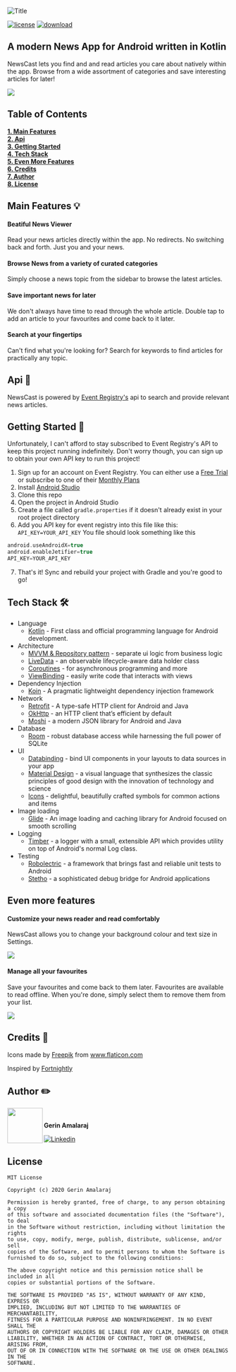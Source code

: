 ![](screenshots/Screenshot_20200621-223615.png?raw=true "Title")

[![license](https://img.shields.io/github/license/DAVFoundation/captain-n3m0.svg?style=for-the-badge)](https://github.com/gerin98/NewsCast/blob/master/LICENSE) [![download](https://img.shields.io/badge/NewsCast-apk-brightgreen?style=for-the-badge&logo=android)](https://github.com/gerin98/NewsCast/releases)


## A modern News App for Android written in Kotlin
NewsCast lets you find and and read articles you care about natively within the app. Browse from a wide assortment of categories and save interesting articles for later!

<img src="screenshots/clay_mock_overview.png"/>  

## Table of Contents
**[1. Main Features](#main-features-bulb)**<br>
**[2. Api](#api-newspaper)**<br>
**[3. Getting Started](#getting-started-rocket)**<br>
**[4. Tech Stack](#tech-stack-hammer_and_wrench)**<br>
**[5. Even More Features](#even-more-features)**<br>
**[6. Credits](#credits-closed_book)**<br>
**[7. Author](#author-pencil2)**<br>
**[8. License](#license)**<br>

## Main Features :bulb:
#### Beatiful News Viewer
Read your news articles directly within the app. No redirects. No switching back and forth. Just you and your news.

#### Browse News from a variety of curated categories
Simply choose a news topic from the sidebar to browse the latest articles.

#### Save important news for later
We don't always have time to read through the whole article. Double tap to add an article to your favourites and come back to it later.

#### Search at your fingertips
Can't find what you're looking for? Search for keywords to find articles for practically any topic.

## Api :newspaper:
NewsCast is powered by [Event Registry's](http://eventregistry.org/) api to search and provide relevant news articles.

## Getting Started :rocket:
Unfortunately, I can't afford to stay subscribed to Event Registry's API to keep this project running indefinitely. Don't worry though, you can sign up to obtain your own API key to run this project!

1. Sign up for an account on Event Registry. You can either use a [Free Trial](http://eventregistry.org/news_api) or subscribe to one of their [Monthly Plans](http://eventregistry.org/plans)
2. Install [Android Studio](https://developer.android.com/studio/?gclid=Cj0KCQjwoub3BRC6ARIsABGhnyYV0yPOYCiElQFHF-beeHsTu1yhqHWvNYrWBGz8hSg9RyjkidfYXQUaAhbqEALw_wcB&gclsrc=aw.ds)
3. Clone this repo
4. Open the project in Android Studio
5. Create a file called `gradle.properties` if it doesn't already exist in your root project directory
6. Add you API key for event registry into this file like this: `API_KEY=YOUR_API_KEY`
You file should look something like this
``` gradle
android.useAndroidX=true
android.enableJetifier=true
API_KEY=YOUR_API_KEY
```
7. That's it! Sync and rebuild your project with Gradle and you're good to go!

## Tech Stack :hammer_and_wrench:

- Language
  - [Kotlin](https://kotlinlang.org/) - First class and official programming language for Android development.
- Architecture
  - [MVVM & Repository pattern](https://developer.android.com/jetpack/docs/guide#overview) - separate ui logic from business logic
  - [LiveData](https://developer.android.com/topic/libraries/architecture/livedata) - an observable lifecycle-aware data holder class
  - [Coroutines](https://kotlinlang.org/docs/reference/coroutines/coroutines-guide.html) - for asynchronous programming and more
  - [ViewBinding](https://developer.android.com/topic/libraries/view-binding) - easily write code that interacts with views
- Dependency Injection
  - [Koin](https://insert-koin.io/) - A pragmatic lightweight dependency injection framework
- Network
  - [Retrofit](https://square.github.io/retrofit/) - A type-safe HTTP client for Android and Java
  - [OkHttp](https://square.github.io/okhttp/) - an HTTP client that’s efficient by default
  - [Moshi](https://github.com/square/moshi) - a modern JSON library for Android and Java
- Database
  - [Room](https://developer.android.com/training/data-storage/room) - robust database access while harnessing the full power of SQLite
- UI
  - [Databinding](https://developer.android.com/topic/libraries/data-binding) - bind UI components in your layouts to data sources in your app
  - [Material Design](https://material.io/design) - a visual language that synthesizes the classic principles of good design with the innovation of technology and science
  - [Icons](https://material.io/resources/icons/?style=baseline) - delightful, beautifully crafted symbols for common actions and items
- Image loading
  - [Glide](https://github.com/bumptech/glide) - An image loading and caching library for Android focused on smooth scrolling
- Logging
  - [Timber](https://github.com/JakeWharton/timber) - a logger with a small, extensible API which provides utility on top of Android's normal Log class.
- Testing
  - [Robolectric](https://github.com/robolectric/robolectric) - a framework that brings fast and reliable unit tests to Android
  - [Stetho](http://facebook.github.io/stetho/) - a sophisticated debug bridge for Android applications

## Even more features

#### Customize your news reader and read comfortably
NewsCast allows you to change your background colour and text size in Settings.

<img src="screenshots/clay_mockup_colours.png"/>  

#### Manage all your favourites
Save your favourites and come back to them later. Favourites are available to read offline. When you're done, simply select them to remove them from your list.

<img src="screenshots/clay_mocks_fav.png"/>  

## Credits :closed_book:
Icons made by <a href="https://www.flaticon.com/authors/freepik" title="Freepik">Freepik</a> from <a href="https://www.flaticon.com/" title="Flaticon"> www.flaticon.com</a>

Inspired by [Fortnightly](https://material.io/design/material-studies/fortnightly.html)

## Author :pencil2:

<img src="screenshots/gerinamalaraj.jpg" width="80" align="left"> <br>

**Gerin Amalaraj**  

[![Linkedin](https://img.shields.io/badge/-linkedin-grey?style=for-the-badge&logo=linkedin)](https://www.linkedin.com/in/gerin-amalaraj/)

## License
```
MIT License

Copyright (c) 2020 Gerin Amalaraj

Permission is hereby granted, free of charge, to any person obtaining a copy
of this software and associated documentation files (the "Software"), to deal
in the Software without restriction, including without limitation the rights
to use, copy, modify, merge, publish, distribute, sublicense, and/or sell
copies of the Software, and to permit persons to whom the Software is
furnished to do so, subject to the following conditions:

The above copyright notice and this permission notice shall be included in all
copies or substantial portions of the Software.

THE SOFTWARE IS PROVIDED "AS IS", WITHOUT WARRANTY OF ANY KIND, EXPRESS OR
IMPLIED, INCLUDING BUT NOT LIMITED TO THE WARRANTIES OF MERCHANTABILITY,
FITNESS FOR A PARTICULAR PURPOSE AND NONINFRINGEMENT. IN NO EVENT SHALL THE
AUTHORS OR COPYRIGHT HOLDERS BE LIABLE FOR ANY CLAIM, DAMAGES OR OTHER
LIABILITY, WHETHER IN AN ACTION OF CONTRACT, TORT OR OTHERWISE, ARISING FROM,
OUT OF OR IN CONNECTION WITH THE SOFTWARE OR THE USE OR OTHER DEALINGS IN THE
SOFTWARE.
```
